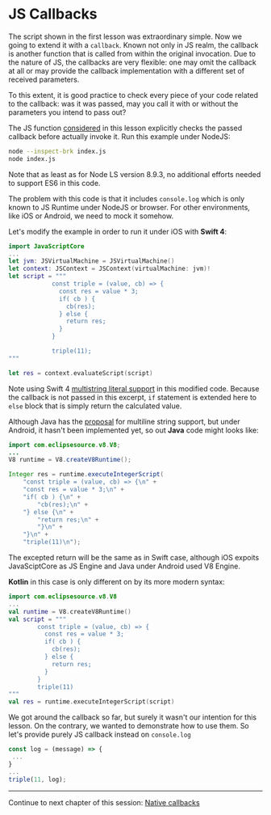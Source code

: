 # JS Callbacks

The script shown in the first lesson was extraordinary simple. Now we going to extend it with a <code>callback</code>. Known not only in JS realm, the callback is another function that is called from within the original invocation. Due to the nature of JS, the callbacks are very flexible: one may omit the callback at all or may provide the callback implementation with a different set of received parameters.

To this extent, it is good practice to check every piece of your code related to the callback: was it was passed, may you call it with or without the parameters you intend to pass out?

The JS function [considered](index.js) in this lesson explicitly checks the passed callback before actually invoke it.
Run this example under NodeJS:
``` bash
node --inspect-brk index.js
node index.js
```
Note that as least as for Node LS version 8.9.3, no additional efforts needed to support ES6 in this code.


The problem with this code is that it includes <code>console.log</code> which is only known to JS Runtime under NodeJS or browser. For other environments, like iOS or Android, we need to mock it somehow.

Let's modify the example in order to run it under iOS with <b>Swift 4</b>:
``` Swift
import JavaScriptCore
...
let jvm: JSVirtualMachine = JSVirtualMachine()
let context: JSContext = JSContext(virtualMachine: jvm)!
let script = """
            const triple = (value, cb) => {
              const res = value * 3;
              if( cb ) {
                cb(res);
              } else {
                return res;
              }
            }

            triple(11);
"""

let res = context.evaluateScript(script)
```
Note using Swift 4 [multistring literal support](https://github.com/apple/swift-evolution/blob/master/proposals/0168-multi-line-string-literals.md) in this modified code. Because the callback is not passed in this excerpt, <code>if</code> statement is extended here to <code>else</code> block that is simply return the calculated value. 

Although Java has the [proposal](https://blog.joda.org/2008/01/java-7-multi-line-string-literals_594.html) for multiline string support, but under Android, it hasn't been implemented yet, so out <b>Java</b> code might looks like:
``` Java 
import com.eclipsesource.v8.V8;
...
V8 runtime = V8.createV8Runtime();

Integer res = runtime.executeIntegerScript(
    "const triple = (value, cb) => {\n" +
    "const res = value * 3;\n" +
    "if( cb ) {\n" +
        "cb(res);\n" +
    "} else {\n" +
        "return res;\n" +
        "}\n" +
    "}\n" +
    "triple(11)\n");
```
The excepted return will be the same as in Swift case, although iOS expoits JavaSciptCore as JS Engine and Java under Android used V8 Engine.

<b>Kotlin</b> in this case is only different on by its more modern syntax:
``` Kotlin
import com.eclipsesource.v8.V8
...
val runtime = V8.createV8Runtime()
val script = """
        const triple = (value, cb) => {
          const res = value * 3;
          if( cb ) {
            cb(res);
          } else {
            return res;
          }
        }
        triple(11)
"""
val res = runtime.executeIntegerScript(script)
```

We got around the callback so far, but surely it wasn't our intention for this lesson. On the contrary, we wanted to demonstrate how to use them. So let's provide purely JS callback instead on <code>console.log</code>
``` javascript
const log = (message) => {
 ...
}
...
triple(11, log);
```
---

Continue to next chapter of this session: [Native callbacks](https://github.com/olegkleiman/crib/blob/master/session2/nativeCallbacks/readme.md)

